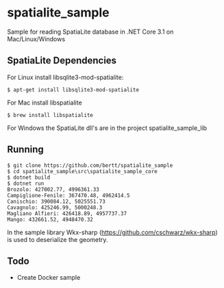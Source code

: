 # spatialite_sample

Sample for reading SpatiaLite database in .NET Core 3.1 on Mac/Linux/Windows

## SpatiaLite Dependencies

For Linux install libsqlite3-mod-spatialite: 

```
$ apt-get install libsqlite3-mod-spatialite
```

For Mac install libspatialite

```
$ brew install libspatialite
```

For Windows the SpatiaLite dll's are in the project spatialite_sample_lib

## Running

```
$ git clone https://github.com/bertt/spatialite_sample
$ cd spatialite_sample\src\spatialite_sample_core
$ dotnet build
$ dotnet run
Brozolo: 427002.77, 4996361.33
Campiglione-Fenile: 367470.48, 4962414.5
Canischio: 390084.12, 5025551.73
Cavagnolo: 425246.99, 5000248.3
Magliano Alfieri: 426418.89, 4957737.37
Mango: 432661.52, 4948470.32
```

In the sample library Wkx-sharp (https://github.com/cschwarz/wkx-sharp) is used to deserialize the geometry.

## Todo

- Create Docker sample